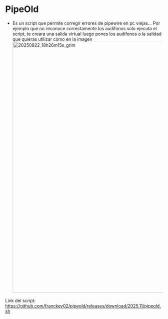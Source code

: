 # PipeOld 
- Es un script que permite corregir errores de pipewire en pc viejas... Por ejemplo que no reconoce correctamente los audifonos 
  solo ejecuta el script, te creara una salida virtual luego pones los audifonos o la salidad que quieras utilizar como en la imagen
  <img width="2304" height="800" alt="20250922_18h26m15s_grim" src="https://github.com/user-attachments/assets/b7f868eb-7af1-494d-afb6-41f810de5e75" />

Link del script:
  https://github.com/franckey02/pipeold/releases/download/2025.11/pipeold.sh
